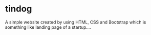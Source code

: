 # tindog
A simple website created by using HTML, CSS and Bootstrap which is something like landing page of a startup....
